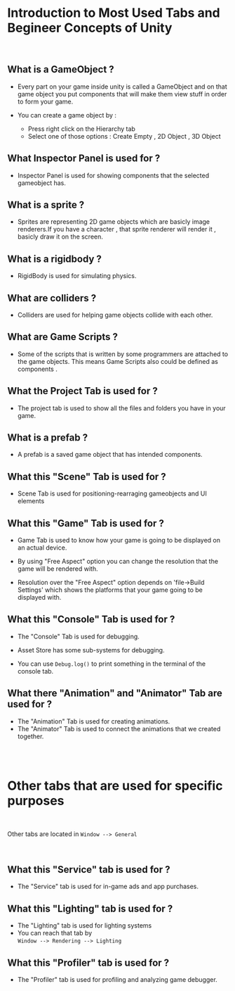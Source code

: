 # Introduction to Most Used Tabs and Begineer Concepts of Unity

<br>

## What is a GameObject ? 

- Every part on your game inside unity is called a GameObject and on that game object you put components that will make them view stuff in order to form your game. 

- You can create a game object by : 
    - Press right click on the Hierarchy tab 
    - Select one of those options : Create Empty , 2D Object , 3D Object 

## What Inspector Panel is used for ? 

- Inspector Panel is used for showing components that the selected gameobject has.

## What is a sprite ? 

- Sprites are representing 2D game objects which are basicly image renderers.If you have a character , that sprite renderer will render it , basicly draw it on the screen.

## What is a rigidbody ? 

- RigidBody is used for simulating physics.

## What are colliders ? 

- Colliders are used for helping game objects collide with each other. 

## What are Game Scripts ? 

- Some of the scripts that is written by some programmers are attached to the game objects. This means Game Scripts also could be defined as components . 
  


## What the Project Tab is used for ? 

- The project tab is used to show all the files and folders you have in your game. 
  

## What is a prefab ? 

- A prefab is a saved game object that has intended components. 
  
## What this "Scene" Tab is used for ? 

-  Scene Tab is used for positioning-rearraging gameobjects and UI elements  


## What this "Game" Tab is used for ? 

- Game Tab is used to know how your game is going to be displayed on an actual device.

- By using "Free Aspect" option you can change the resolution that the game will be rendered with. 

- Resolution over the "Free Aspect" option depends on 'file->Build Settings' which shows the platforms that your game going to be displayed with.

## What this "Console" Tab is used for ?

- The "Console" Tab is used for debugging.

- Asset Store has some sub-systems for debugging.

- You can use `Debug.log()` to print something in the terminal of the console tab.

## What there "Animation" and "Animator" Tab are used for ? 

- The "Animation" Tab  is used for creating animations. 
- The "Animator" Tab is used to connect the animations that we created together.

<br>
<br>

# Other tabs that are used for specific purposes 
<br>

Other tabs are located in `Window --> General`

<br>

## What this "Service" tab is used for ? 
- The "Service" tab is used for in-game ads and app purchases. 
  
## What this "Lighting" tab is used for ? 
- The "Lighting" tab is used for lighting systems 
- You can reach that tab by <br>
`Window --> Rendering --> Lighting` 

## What this "Profiler" tab is used for ? 
- The "Profiler" tab is used for profiling and analyzing game debugger. 
   



